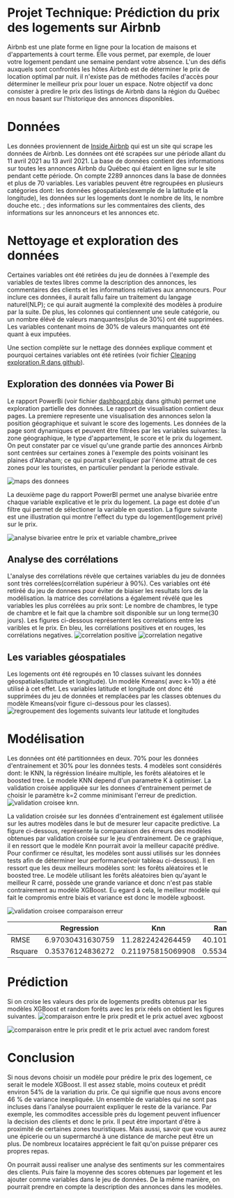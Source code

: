 # Projet Technique: Prédiction du prix des logements sur Airbnb
Airbnb est une plate forme en ligne pour la location de maisons et d'appartements à court terme. Elle vous permet, par exemple, de louer  votre logement pendant une semaine pendant votre absence. L'un des défis auxquels sont confrontés les hôtes Airbnb est de déterminer le prix de location optimal par nuit.  il n'existe pas de méthodes faciles d'accès pour déterminer le meilleur prix pour louer un espace.  Notre objectif va donc consister à predire le prix des listings de Airbnb dans la région du Québec en nous basant sur l'historique des annonces disponibles.

# Données
Les données  proviennent de [Inside Airbnb](http://insideairbnb.com/get-the-data.html) qui est un site qui scrape les données de Airbnb. Les données ont été scrapées sur une période allant du 11 avril 2021 au 13 avril 2021. La base de données contient des informations sur toutes les annonces Airbnb du Québec qui étaient en ligne sur le site pendant cette période. On compte 2289 annonces dans la base de données et plus de 70 variables. Les variables peuvent être regroupées en plusieurs catégories dont: les données géospatiales(exemple de la latitude et la longitude), les données sur les logements dont le nombre de lits, le nombre douche etc. ; des informations  sur les commentaires des clients, des informations sur les annonceurs et les annonces  etc.

# Nettoyage et exploration des données
Certaines  variables  ont été retirées du jeu de données à l'exemple des variables de textes libres comme  la description des annonces, les commentaires des clients et  les informations relatives aux annonceurs. Pour inclure ces données, il aurait fallu faire un traitement du langage naturel(NLP); ce qui aurait augmenté la complexité des modèles à produire par la suite. De plus, les colonnes  qui contiennent une seule catégorie, ou un nombre élévé de valeurs manquantes(plus de 30%)  ont été supprimées. Les variables contenant moins de 30% de valeurs manquantes ont été  quant à eux imputées.

Une section complète  sur le nettage des données  explique comment et pourquoi certaines variables ont été retirées (voir fichier [Cleaning exploration.R dans github](https://github.com/Romanicarchil/Projet-Airbnb/blob/main/Cleaning%20exploration.R)).

## Exploration des données via Power Bi 
Le rapport PowerBi (voir fichier [dashboard.pbix](https://github.com/Romanicarchil/Projet-Airbnb) dans github) permet une exploration partielle des données.  Le rapport de visualisation contient deux pages. La premiere represente une visualisation des annonces selon la position géographique et suivant le score des logements.  Les données de la page sont dynamiques et peuvent être filtrées par les variables suivantes:  la zone géographique, le type d'appartement, le score  et le prix du logement. On peut constater par ce visuel qu'une grande partie des annonces Airbnb sont centrées sur certaines zones à l'exemple des points voisinant les plaines d'Abraham; ce qui  pourrait s'expliquer par l'énorme attrait de ces zones pour les touristes, en particulier pendant la periode estivale. 

![maps des donnees](https://raw.githubusercontent.com/Romanicarchil/Projet-Airbnb/main/projectImage/Screenshot%20from%202021-06-21%2014-57-07.png)

La deuxième page du rapport PowerBI permet une analyse bivariée entre chaque variable explicative et le prix du logement. La page est dotée d'un filtre qui permet de sélectioner la variable en question. La figure suivante est une illustration qui montre l'effect du type du logement(logement privé) sur le prix.

![analyse bivariee entre le prix et variable chambre_privee](https://github.com/Romanicarchil/Projet-Airbnb/blob/main/projectImage/analyse%20bivariees.PNG)

## Analyse des corrélations
L'analyse des corrélations révèle que certaines variables du jeu de données  sont très correlées(corrélation supérieur à 90%). Ces variables ont été retiréé du jeu de donnees pour éviter de biaiser les resultats lors de la modélisation. la matrice des corrélations a également révélé que les variables les plus corrélées au prix sont: Le nombre de chambres, le type de chambre et le fait que la chambre soit disponible sur un long terme(30 jours). Les figures ci-dessous représentent les correlations entre les varibles  et le prix. En bleu, les corrélations positives et en rouges, les corrélations negatives.
![correlation positive](https://github.com/Romanicarchil/Projet-Airbnb/blob/main/projectImage/Screenshot%20from%202021-06-21%2021-21-37.png)
![correlation negative](https://github.com/Romanicarchil/Projet-Airbnb/blob/main/projectImage/Screenshot%20from%202021-06-21%2021-22-32.png)

## Les variables géospatiales
Les logements ont été regroupés en 10 classes suivant les données géospatiales(latitude et longitude). Un modèle Kmeans( avec k=10) a été utilisé à cet effet.
Les variables  latitude et longitude ont donc été supprimées du jeu de données et remplacées  par les classes obtenues du modèle Kmeans(voir figure ci-dessous pour les classes). 
![regroupement des logements suivants leur latitude et longitudes](https://github.com/Romanicarchil/Projet-Airbnb/blob/main/projectImage/regroupement_points.png)

# Modélisation
Les données ont été partitionnées en deux. 70% pour les données d'entrainement et 30% pour les données tests. 4 modèles sont considérés dont: le KNN, la régréssion linéaire multiple, les forêts aléatoires et le boosted tree. 
Le modele KNN depend d'un parametre K à optimiser. La validation croisée appliquée sur les donnees d'entrainement  permet de choisir le paramètre k=2 comme minimisant l'erreur de prediction. 
![validation croisee knn](https://github.com/Romanicarchil/Projet-Airbnb/blob/main/projectImage/knn%20validation%20croisee.png).


 La validation croisée sur les données d'entrainement est également utilisée sur les autres modèles dans le but de mesurer leur capacite predictive.  La figure ci-dessous, représente la comparaison des érreurs des modèles  obtenues par validation croisée sur le jeu d'entrainement. 
 De ce graphique, il en ressort que le modèle Knn pourrait avoir la meilleur capacité prédive. Pour confirmer ce résultat, les modèles sont aussi utilisés sur les données tests afin de déterminer leur performance(voir tableau ci-dessous). Il en ressort que les deux meilleurs modèles sont: les forêts aléatoires et le boosted tree. Le modèle  utilisant les forêts aléatoires bien qu'ayant le meilleur R carré, possède une grande variance et donc n'est pas stable contrairement au modèle XGBoost. Eu egard à cela, le meilleur modèle qui fait le compromis entre biais et variance est donc le modèle xgboost.
  
![validation croisee comparaison erreur](https://github.com/Romanicarchil/Projet-Airbnb/blob/main/projectImage/Erreur%20du%20modeles%20validation%20croisees.png)


|         | Regression       | Knn               | Random Forest     | Xgboost           |
| ------- | ---------------- | ----------------- | ----------------- | ----------------- |
| RMSE    | 6.97030431630759 | 11.2822424264459  | 40.1011655296402  | 17.0360396232529  |
| Rsquare | 0.35376124836272 | 0.211975815069908 | 0.553420898527612 | 0.547956229887314 |



# Prédiction 
Si on croise les valeurs des prix de logements predits  obtenus par les modèles XGBoost et random forêts  avec  les prix réels on obtient les figures suivantes. 
![comparaison entre le prix predit et le prix actuel avec xgboost](https://github.com/Romanicarchil/Projet-Airbnb/blob/main/projectImage/cross%20with%20xgboost.png)

![comparaison entre le prix predit et le prix actuel avec random forest](https://github.com/Romanicarchil/Projet-Airbnb/blob/main/projectImage/cross%20actual%20predicted%20with%20random%20forest.png)

# Conclusion
Si nous devons choisir un modèle pour prédire le prix des logement,  ce serait le modele  XGBoost. Il est assez stable, moins couteux et prédit environ 54% de la variation du prix. Ce qui signifie que nous avons encore 46 %  de variance inexpliquée. Un ensemble de variables  qui ne sont pas incluses dans l'analyse pourraient expliquer le reste de la variance.
Par exemple, les commodites accessible près du logement peuvent influencer la decision des clients et donc le prix.  Il peut être important d'être à proximité de certaines zones touristiques. Mais aussi, savoir que vous aurez une épicerie ou un supermarché à une  distance de marche peut être un plus. De nombreux locataires apprécient le fait qu'on puisse préparer ces propres repas.

On pourrait aussi realiser une analyse des sentiments sur les commentaires des clients. Puis faire la moyenne des scores obtenues par logement et les ajouter comme variables dans le jeu de données. De la même manière, on pourrait prendre en compte  la description des annonces dans les modèles. 





